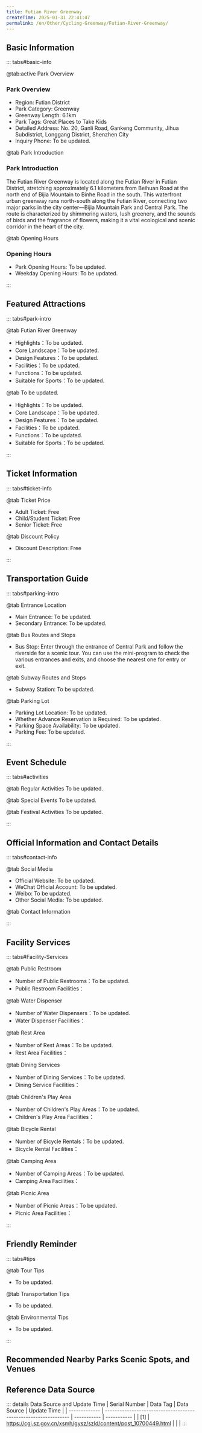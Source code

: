 ```yaml
---
title: Futian River Greenway
createTime: 2025-01-31 22:41:47
permalink: /en/Other/Cycling-Greenway/Futian-River-Greenway/
---
```



<script setup>
import ImageSwiper from '/.vuepress/theme/components/ImageSwiper.vue'
// 轮播图数据
const swiperItems = [
    {
                link: 'https://cgj.sz.gov.cn/attachment/1/1335/1335481/10700449.jpg',
                title: 'Futian River Greenway',
                description: 'The Futian River Greenway is located along the Futian River in Futian District, stretching approximately 6.1 kilometers from Beihuan Road at the north end of Bijia Mountain to Binhe Road in the south. This waterfront urban greenway runs north-south along the Futian River, connecting two major parks in the city center—Bijia Mountain Park and Central Park. The route is characterized by shimmering waters, lush greenery, and the sounds of birds and the fragrance of flowers, making it a vital ecological and scenic corridor in the heart of the city.',
                author: 'Shenzhen Government Online',
                date: '2025/03/27'
                },
  {
                link: 'https://cgj.sz.gov.cn/attachment/1/1335/1335481/10700449.jpg',
                title: 'Futian River Greenway',
                description: 'The Futian River Greenway is located along the Futian River in Futian District, stretching approximately 6.1 kilometers from Beihuan Road at the north end of Bijia Mountain to Binhe Road in the south. This waterfront urban greenway runs north-south along the Futian River, connecting two major parks in the city center—Bijia Mountain Park and Central Park. The route is characterized by shimmering waters, lush greenery, and the sounds of birds and the fragrance of flowers, making it a vital ecological and scenic corridor in the heart of the city.',
                author: 'Shenzhen Government Online',
                date: '2025/03/27'
                }
]
// 配置项
const swiperConfig = {
  height: 500,
  showInfo: true
}
</script>
<!-- 轮播图组件 -->
<ImageSwiper :items="swiperItems" :config="swiperConfig" />



## Basic Information

::: tabs#basic-info

@tab:active Park Overview
### Park Overview
- Region: Futian District
- Park Category: Greenway
- Greenway Length: 6.1km
- Park Tags: Great Places to Take Kids
- Detailed Address: No. 20, Ganli Road, Gankeng Community, Jihua Subdistrict, Longgang District, Shenzhen City
- Inquiry Phone: To be updated.

@tab Park Introduction
### Park Introduction
The Futian River Greenway is located along the Futian River in Futian District, stretching approximately 6.1 kilometers from Beihuan Road at the north end of Bijia Mountain to Binhe Road in the south. This waterfront urban greenway runs north-south along the Futian River, connecting two major parks in the city center—Bijia Mountain Park and Central Park. The route is characterized by shimmering waters, lush greenery, and the sounds of birds and the fragrance of flowers, making it a vital ecological and scenic corridor in the heart of the city.

@tab Opening Hours
### Opening Hours
- Park Opening Hours: To be updated.
- Weekday Opening Hours: To be updated.

:::

## Featured Attractions

::: tabs#park-intro

@tab Futian River Greenway
<ImageCard
    image="https://cgj.sz.gov.cn/attachment/1/1335/1335481/10700449.jpg"
    title="Futian River Greenway"
    description="The Futian River Greenway is located along the Futian River in Futian District, stretching approximately 6.1 kilometers from Beihuan Road at the north end of Bijia Mountain to Binhe Road in the south. This waterfront urban greenway runs north-south along the Futian River, connecting two major parks in the city center—Bijia Mountain Park and Central Park. The route is characterized by shimmering waters, lush greenery, and the sounds of birds and the fragrance of flowers, making it a vital ecological and scenic corridor in the heart of the city."
    date=""
    author="Shenzhen Government Online"
/>


- Highlights：To be updated.
- Core Landscape：To be updated.
- Design Features：To be updated.
- Facilities：To be updated.
- Functions：To be updated.
- Suitable for Sports：To be updated.

@tab To be updated.
<ImageCard
    image="https://cgj.sz.gov.cn/attachment/1/1335/1335481/10700449.jpg"
    title="Futian River Greenway"
    description="The Futian River Greenway is located along the Futian River in Futian District, stretching approximately 6.1 kilometers from Beihuan Road at the north end of Bijia Mountain to Binhe Road in the south. This waterfront urban greenway runs north-south along the Futian River, connecting two major parks in the city center—Bijia Mountain Park and Central Park. The route is characterized by shimmering waters, lush greenery, and the sounds of birds and the fragrance of flowers, making it a vital ecological and scenic corridor in the heart of the city."
    date=""
    author="Shenzhen Government Online"
/>


- Highlights：To be updated.
- Core Landscape：To be updated.
- Design Features：To be updated.
- Facilities：To be updated.
- Functions：To be updated.
- Suitable for Sports：To be updated.

:::

## Ticket Information

::: tabs#ticket-info

@tab Ticket Price
- Adult Ticket: Free
- Child/Student Ticket: Free
- Senior Ticket: Free

@tab Discount Policy
- Discount Description: Free

:::

## Transportation Guide

::: tabs#parking-intro

@tab Entrance Location
- Main Entrance: To be updated.
- Secondary Entrance: To be updated.

@tab Bus Routes and Stops
- Bus Stop: Enter through the entrance of Central Park and follow the riverside for a scenic tour. You can use the mini-program to check the various entrances and exits, and choose the nearest one for entry or exit.

@tab Subway Routes and Stops
- Subway Station: To be updated.

@tab Parking Lot
- Parking Lot Location: To be updated.
- Whether Advance Reservation is Required: To be updated.
- Parking Space Availability: To be updated.
- Parking Fee: To be updated.

:::

## Event Schedule

::: tabs#activities

@tab Regular Activities
To be updated.

@tab Special Events
To be updated.

@tab Festival Activities
To be updated.

:::

## Official Information and Contact Details

::: tabs#contact-info

@tab Social Media
- Official Website: To be updated.
- WeChat Official Account: To be updated.
- Weibo: To be updated.
- Other Social Media: To be updated.

@tab Contact Information

:::

## Facility Services

::: tabs#Facility-Services

@tab Public Restroom
- Number of Public Restrooms：To be updated.
- Public Restroom Facilities：

@tab Water Dispenser
- Number of Water Dispensers：To be updated.
- Water Dispenser Facilities：

@tab Rest Area
- Number of Rest Areas：To be updated.
- Rest Area Facilities：

@tab Dining Services
- Number of Dining Services：To be updated.
- Dining Service Facilities：

@tab Children's Play Area
- Number of Children's Play Areas：To be updated.
- Children's Play Area Facilities：

@tab Bicycle Rental
- Number of Bicycle Rentals：To be updated.
- Bicycle Rental Facilities：

@tab Camping Area
- Number of Camping Areas：To be updated.
- Camping Area Facilities：

@tab Picnic Area
- Number of Picnic Areas：To be updated.
- Picnic Area Facilities：

:::

## Friendly Reminder

::: tabs#tips

@tab Tour Tips
- To be updated.

@tab Transportation Tips
- To be updated.

@tab Environmental Tips
- To be updated.

:::

## Recommended Nearby Parks Scenic Spots, and Venues

<CardGrid>
  <ImageCard
        image="https://cgj.sz.gov.cn/attachment/1/1335/1335472/10701095.jpg"
        title="Meilin Greenway"
        description="The Meilin Greenway is a greenway located in Shenzhen, Guangdong Province, and is also part of Provincial Greenway Route 2. This greenway largely overlaps with the Second Line Pass, stretching approximately 23 kilometers in total. The easternmost entrance of the Meilin Greenway, at the Meilin'ao section, is near the city detention center. Heading west towards the Meilin Reservoir, one encounters the ' Layered Green and Dazzling Colors ' landscape, dominated by large shade trees and flowering trees. "
        href="/en/Other/Cycling-Greenway/Meilin-Greenway/"
        author="Shenzhen Government Online"
        date="2025/01/02"
      />
      <ImageCard
        image="https://cgj.sz.gov.cn/attachment/1/1335/1335472/10701095.jpg"
        title="Meilin Greenway"
        description="The Meilin Greenway is a greenway located in Shenzhen, Guangdong Province, and is also part of Provincial Greenway Route 2. This greenway largely overlaps with the Second Line Pass, stretching approximately 23 kilometers in total. The easternmost entrance of the Meilin Greenway, at the Meilin'ao section, is near the city detention center. Heading west towards the Meilin Reservoir, one encounters the ' Layered Green and Dazzling Colors ' landscape, dominated by large shade trees and flowering trees. "
        href="/en/Other/Cycling-Greenway/Meilin-Greenway/"
        author="Shenzhen Government Online"
        date="2025/01/02"
      />
    </CardGrid>


## Reference Data Source

::: details Data Source and Update Time
| Serial Number | Data Tag                                                        | Data Source | Update Time |
| ------------- | --------------------------------------------------------------- | ----------- | ----------- |
| [1]           | https://cgj.sz.gov.cn/xsmh/gysz/szld/content/post_10700449.html |             |             |
:::

